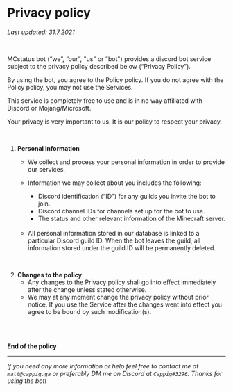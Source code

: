 # Privacy policy

*Last updated: 31.7.2021*

<br>

MCstatus bot (“we”, “our”, "us" or "bot") provides a discord bot service subject to the privacy policy described below (“Privacy Policy”).

By using the bot, you agree to the Policy policy. If you do not agree with the Policy policy, you may not use the Services.

This service is completely free to use and is in no way affiliated with Discord or Mojang/Microsoft.

Your privacy is very important to us. It is our policy to respect your privacy.

<br>

1. **Personal Information**
    * We collect and process your personal information in order to provide our services. 

    * Information we may collect about you includes the following:

        * Discord identification (“ID”) for any guilds you invite the bot to join.
        * Discord channel IDs for channels set up for the bot to use.
        * The status and other relevant information of the Minecraft server. 

    <br>

    * All personal information stored in our database is linked to a particular Discord guild ID. When the bot leaves the guild, all information stored under the guild ID will be permanently deleted. 

<br>

2. **Changes to the policy**
    * Any changes to the Privacy policy shall go into effect immediately after the change unless stated otherwise. 
    * We may at any moment change the privacy policy without prior notice. If you use the Service after the changes went into effect you agree to be bound by such modification(s).

<br><br>


**End of the policy**

---

*If you need any more information or help feel free to contact me at `matt@cappig.ga` or preferably DM me on Discord at `Cappig#3296`. Thanks for using the bot!*